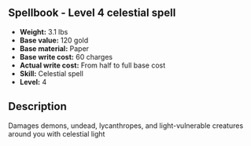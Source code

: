 ## Spellbook - Level 4 celestial spell

- **Weight:** 3.1 lbs
- **Base value:** 120 gold
- **Base material:** Paper
- **Base write cost:** 60 charges
- **Actual write cost:** From half to full base cost
- **Skill:** Celestial spell
- **Level:** 4

## Description

Damages demons, undead, lycanthropes, and light-vulnerable creatures around you with celestial light
